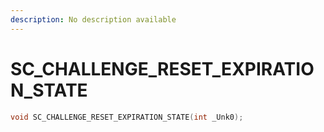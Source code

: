 ```yaml
---
description: No description available 
---
```


# SC_CHALLENGE_RESET_EXPIRATION_STATE

```cpp
void SC_CHALLENGE_RESET_EXPIRATION_STATE(int _Unk0);
```